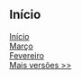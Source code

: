 ## Início
[Início](./index.md)  
[Março](./2.0/versao_2021/mes03_21.md)  
[Fevereiro](./2.0/versao_2021/mes02_21.md)  
[Mais versões >>](./2.0/historico_versoes.md)